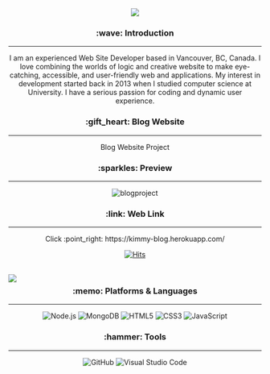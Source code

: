 


<div align=center>

<img src="https://capsule-render.vercel.app/api?type=cylinder&color=auto&text=Hello%20World!&fontAlignY=45&fontSize=40&height=120&animation=blinking&desc=I%20am%20Kimmy:)&descAlignY=70" />

<h3> :wave: Introduction </h3>
<hr/>
  <p>I am an experienced Web Site Developer based in Vancouver, BC, Canada. I love combining the worlds of logic and creative website to make eye-catching, accessible, and    user-friendly web and applications. My interest in development started back in 2013 when I studied computer science at University. I have a serious passion for coding    and dynamic user experience. </p>


  <h3> :gift_heart: Blog Website </h3>
  <hr/>
  <p> Blog Website Project </p>
  
  
  
<h3> :sparkles: Preview </h3>
<hr/>

![blogproject](https://user-images.githubusercontent.com/97567561/190199581-e50f4ce8-5a43-48ba-888c-94a545c4f95f.jpg)



<h3> :link: Web Link </h3>
<hr/>
<p>Click :point_right: https://kimmy-blog.herokuapp.com/  </p>

[![Hits](https://hits.seeyoufarm.com/api/count/incr/badge.svg?url=https%3A%2F%2Fgithub.com%2FKimmyyoung%2FBlog&count_bg=%2379C83D&title_bg=%23555555&icon=&icon_color=%23E7E7E7&title=hits&edge_flat=false)](https://hits.seeyoufarm.com)

<br/>

<img align="left" src="https://github-readme-stats.vercel.app/api/top-langs/?username=Kimmyyoung&layout=compact)](https://github.com/Kimmyyoung/github-readme-stats" />

<h3> :memo: Platforms & Languages  </h3>
<hr/>

![Node.js](https://img.shields.io/badge/Node.js-339933.svg?&style=for-the-badge&logo=Node.js&logoColor=white)
![MongoDB](https://img.shields.io/badge/MongoDB-47A248.svg?&style=for-the-badge&logo=MongoDB&logoColor=white)
![HTML5](https://img.shields.io/badge/HTML5-E34F26.svg?&style=for-the-badge&logo=HTML5&logoColor=white)
![CSS3](https://img.shields.io/badge/CSS3-1572B6.svg?&style=for-the-badge&logo=CSS3&logoColor=white)
![JavaScript](https://img.shields.io/badge/JavaScript-F7DF1E.svg?&style=for-the-badge&logo=JavaScript&logoColor=white)

<h3> :hammer: Tools </h3>
<hr/>


![GitHub](https://img.shields.io/badge/GitHub-181717.svg?&style=for-the-badge&logo=GitHub&logoColor=white)
![Visual Studio Code](https://img.shields.io/badge/VisualStudioCode-007ACC.svg?&style=for-the-badge&logo=GitHub&logoColor=white)



</div>


